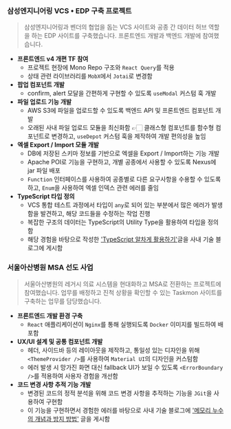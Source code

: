 ### 삼성엔지니어링 VCS • EDP 구축 프로젝트
> 삼성엔지니어링과 벤더의 협업을 돕는 VCS 사이트와 공종 간 데이터 허브 역할을 하는 EDP 사이트를 구축했습니다. 프론트엔드 개발과 백엔드 개발에 참여했습니다.
* __프론트엔드 v4 개편 TF 참여__
  * 프로젝트 현장에 Mono Repo 구조와 `React Query`를 적용 
  * 상태 관련 라이브러리를 `MobX`에서 `Jotai`로 변경함
* __팝업 컴포넌트 개발__
  * confirm, alert 모달을 간편하게 구현할 수 있도록 `useModal` 커스텀 훅 개발
* __파일 업로드 기능 개발__
  * AWS S3에 파일을 업로드할 수 있도록 백엔드 API 및 프론트엔드 컴포넌트 개발
  * 오래된 사내 파일 업로드 모듈을 최신화함 👉🏻 클래스형 컴포넌트를 함수형 컴포넌트로 변경하고, `useDepot` 커스텀 훅을 제작하여 개발 편의성을 높임
* __엑셀 Export / Import 모듈 개발__
  * DB에 저장된 스키마 정보를 기반으로 엑셀을 Export / Import하는 기능 개발
  * Apache POI로 기능을 구현하고, 개별 공종에서 사용할 수 있도록 Nexus에 jar 파일 배포
  * `Function` 인터페이스를 사용하여 공종별로 다른 요구사항을 수용할 수 있도록 하고, `Enum`을 사용하여 엑셀 인덱스 관련 에러를 줄임
* __TypeScript 타입 정의__
  * VCS 통합 테스트 과정에서 타입이 `any`로 되어 있는 부분에서 많은 에러가 발생함을 발견하고, 해당 코드들을 수정하는 작업 진행
  * 복잡한 구조의 데이터는 TypeScript의 Utility Type을 활용하여 타입을 정의함 
  * 해당 경험을 바탕으로 작성한 <a href="https://www.nextree.io/typescript-hwalyong-bangbeob/" target="_blank">'TypeScript 알차게 활용하기'</a>글을 사내 기술 블로그에 게시함

### 서울아산병원 MSA 선도 사업
> 서울아산병원의 레거시 의료 시스템을 현대화하고 MSA로 전환하는 프로젝트에 참여했습니다. 업무를 배정하고 진척 상황을 확인할 수 있는 Taskmon 사이트를 구축하는 업무를 담당했습니다.
* __프론트엔드 개발 환경 구축__
  * `React` 애플리케이션이 `Nginx`를 통해 실행되도록 `Docker` 이미지를 빌드하여 배포함
* __UX/UI 설계 및 공통 컴포넌트 개발__
  * 헤더, 사이드바 등의 레이아웃을 제작하고, 통일성 있는 디자인을 위해 `<ThemeProvider />`를 사용하여 `Material UI`의 디자인을 커스텀함
  * 에러 발생 시 망가진 화면 대신 fallback UI가 보일 수 있도록 `<ErrorBoundary />`를 적용하여 사용자 경험을 개선함
* __코드 변경 사항 추적 기능 개발__
  * 변경된 코드의 정적 분석을 위해 코드 변경 사항을 추적하는 기능을 `JGit`을 사용하여 구현함
  * 이 기능을 구현하면서 경험한 에러를 바탕으로 사내 기술 블로그에 <a href="https://www.nextree.io/memory-leak/" target="_blank">'메모리 누수의 개념과 방지 방법'</a> 글을 게시함
